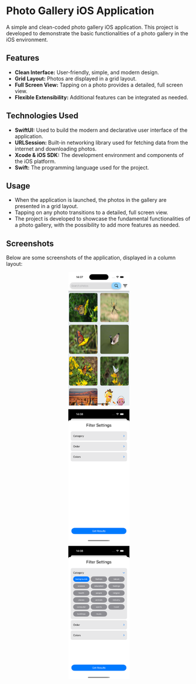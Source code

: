 # Photo Gallery iOS Application

A simple and clean-coded photo gallery iOS application. This project is developed to demonstrate the basic functionalities of a photo gallery in the iOS environment.

## Features

- **Clean Interface:** User-friendly, simple, and modern design.
- **Grid Layout:** Photos are displayed in a grid layout.
- **Full Screen View:** Tapping on a photo provides a detailed, full screen view.
- **Flexible Extensibility:** Additional features can be integrated as needed.

## Technologies Used

- **SwiftUI:** Used to build the modern and declarative user interface of the application.
- **URLSession:** Built-in networking library used for fetching data from the internet and downloading photos.
- **Xcode & iOS SDK:** The development environment and components of the iOS platform.
- **Swift:** The programming language used for the project.

## Usage

- When the application is launched, the photos in the gallery are presented in a grid layout.
- Tapping on any photo transitions to a detailed, full screen view.
- The project is developed to showcase the fundamental functionalities of a photo gallery, with the possibility to add more features as needed.

## Screenshots

Below are some screenshots of the application, displayed in a column layout:

<div align="center">
  <img src="assets/app_ss1.png" alt="App Screenshot 1" style="display: block; margin-bottom: 10px; max-width: 33%;" />
  <img src="assets/app_ss2.png" alt="App Screenshot 2" style="display: block; margin-bottom: 10px; max-width: 33%;" />
  <img src="assets/app_ss3.png" alt="App Screenshot 3" style="display: block; margin-bottom: 10px; max-width: 33%;" />
</div>
